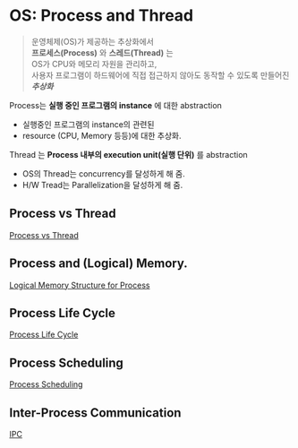 # OS: Process and Thread

> 운영체제(OS)가 제공하는 추상화에서  
> **프로세스(Process)** 와 **스레드(Thread)** 는  
> OS가 CPU와 메모리 자원을 관리하고,  
> 사용자 프로그램이 하드웨어에 직접 접근하지 않아도 동작할 수 있도록 만들어진 ***추상화***

Process는 **실행 중인 프로그램의 instance** 에 대한 abstraction

* 실행중인 프로그램의 instance의 관련된 
* resource (CPU, Memory 등등)에 대한 추상화.

Thread 는 **Process 내부의 execution unit(실행 단위)** 를 abstraction

* OS의 Thread는 concurrency를 달성하게 해 줌.
* H/W Tread는 Parallelization을 달성하게 해 줌.


## Process vs Thread 

[Process vs Thread](https://ds31x.tistory.com/152)

## Process and (Logical) Memory.

[Logical Memory Structure for Process](https://dsaint31.tistory.com/421)

## Process Life Cycle

[Process Life Cycle](https://ds31x.tistory.com/261)

## Process Scheduling

[Process Scheduling](./process_sched.md)

## Inter-Process Communication

[IPC](./ipc.md)
